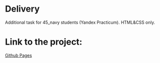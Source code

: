 # Delivery
Additional task for 45_navy students (Yandex Practicum). HTML&CSS only.
# Link to the project: 
[Github Pages](https://julbrn.github.io/Delivery/)

